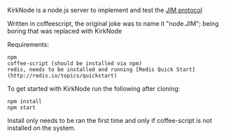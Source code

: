 KirkNode is a node.js server to implement and test the [JIM protocol](https://jim.hackpad.com)

Written in coffeescript, the original joke was to name it "node.JIM"; being
boring that was replaced with KirkNode

Requirements:

	npm
	coffee-script (should be installed via npm)
	redis, needs to be installed and running [Redis Quick Start](http://redis.io/topics/quickstart)

To get started with KirkNode run the following after cloning:

	npm install
	npm start

Install only needs to be ran the first time and only if coffee-script is not
installed on the system.
